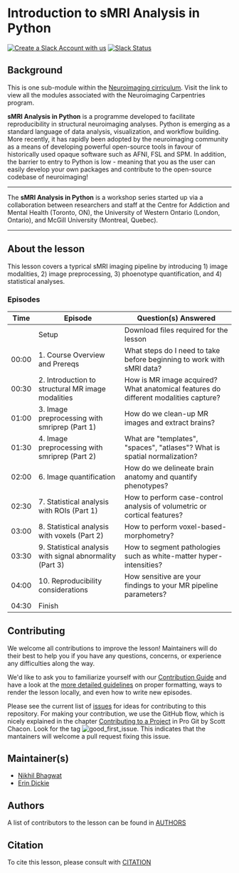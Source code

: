 # Introduction to sMRI Analysis in Python

[![Create a Slack Account with us](https://img.shields.io/badge/Create_Slack_Account-The_Carpentries-071159.svg)](https://swc-slack-invite.herokuapp.com/)
[![Slack Status](https://img.shields.io/badge/Slack_Channel-neuroimaging-E01563.svg)](https://swcarpentry.slack.com/messages/CCJBHKCHZ)

## Background

This is one sub-module within the [Neuroimaging cirriculum][neuro_cirriculum]. Visit the link to view all the modules associated with the Neuroimaging Carpentries program.

**sMRI Analysis in Python** is a programme developed to facilitate reproducibility in structural neuroimaging analyses. Python is emerging as a standard language of data analysis, visualization, and workflow building. More recently, it has rapidly been adopted by the neuroimaging community as a means of developing powerful open-source tools in favour of historically used opaque software such as AFNI, FSL and SPM. In addition, the barrier to entry to Python is low - meaning that you as the user can easily develop your own packages and contribute to the open-source codebase of neuroimaging!


***

The **sMRI Analysis in Python** is a workshop series started up via a collaboration between researchers and staff at the Centre for Addiction and Mental Health (Toronto, ON), the University of Western Ontario (London, Ontario), and McGill University (Montreal, Quebec).

***

## About the lesson

This lesson covers a typrical sMRI imaging pipeline by introducing 1) image modalities, 2) image preprocessing, 3) phoenotype quantification, and 4) statistical analyses.  

### Episodes

| Time | Episode | Question(s) Answered |
| ---  | ---     | ---                  |
||Setup|Download files required for the lesson|
| 00:00 | 1. Course Overview and Prereqs | What steps do I need to take before beginning to work with sMRI data? |
| 00:30 | 2. Introduction to structural MR image modalities | How is MR image acquired? What anatomical features do different modalities capture?  |
| 01:00 | 3. Image preprocessing with smriprep (Part 1) | How do we clean-up MR images and extract brains? |
| 01:30 | 4. Image preprocessing with smriprep (Part 2) | What are "templates", "spaces", "atlases"? What is spatial normalization? |
| 02:00 | 6. Image quantification | How do we delineate brain anatomy and quantify phenotypes? |
| 02:30 | 7. Statistical analysis with ROIs (Part 1) | How to perform case-control analysis of volumetric or cortical features? |
| 03:00 | 8. Statistical analysis with voxels (Part 2) | How to perform voxel-based-morphometry? |
| 03:30 | 9. Statistical analysis with signal abnormality (Part 3) | How to segment pathologies such as white-matter hyper-intensities? |
| 04:00 | 10. Reproducibility considerations | How sensitive are your findings to your MR pipeline parameters? |
| 04:30 | Finish | |
 

## Contributing

We welcome all contributions to improve the lesson! Maintainers will do their best to help you if you have any
questions, concerns, or experience any difficulties along the way.

We'd like to ask you to familiarize yourself with our [Contribution Guide](CONTRIBUTING.md) and have a look at
the [more detailed guidelines][lesson-example] on proper formatting, ways to render the lesson locally, and even
how to write new episodes.

Please see the current list of [issues](https://github.com/carpentries-incubator/SDC-BIDS-sMRI/issues) for ideas for contributing to this
repository. For making your contribution, we use the GitHub flow, which is
nicely explained in the chapter [Contributing to a Project](http://git-scm.com/book/en/v2/GitHub-Contributing-to-a-Project) in Pro Git
by Scott Chacon.
Look for the tag ![good_first_issue](https://img.shields.io/badge/-good%20first%20issue-gold.svg). This indicates that the mantainers will welcome a pull request fixing this issue.


## Maintainer(s)

* [Nikhil Bhagwat][nikhil_bhagwat]
* [Erin Dickie][erin_dickie]

## Authors

A list of contributors to the lesson can be found in [AUTHORS](AUTHORS)

## Citation

To cite this lesson, please consult with [CITATION](CITATION)

[lesson-example]: https://carpentries.github.io/lesson-example
[nikhil_bhagwat]: [https://github.com/nikhil153]
[erin_dickie]: https://github.com/edickie
[neuro_cirriculum]: https://carpentries.org/community-lessons/#neuroimaging
